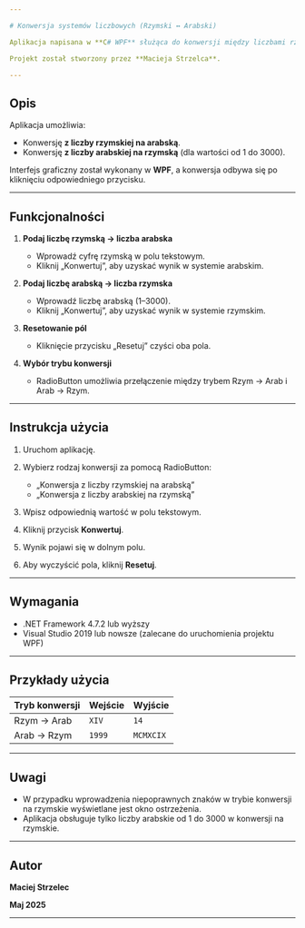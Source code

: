 ```yaml
---

# Konwersja systemów liczbowych (Rzymski ↔ Arabski)

Aplikacja napisana w **C# WPF** służąca do konwersji między liczbami rzymskimi a arabskimi.

Projekt został stworzony przez **Macieja Strzelca**.

---
```


## Opis

Aplikacja umożliwia:

* Konwersję **z liczby rzymskiej na arabską**.
* Konwersję **z liczby arabskiej na rzymską** (dla wartości od 1 do 3000).

Interfejs graficzny został wykonany w **WPF**, a konwersja odbywa się po kliknięciu odpowiedniego przycisku.

---

## Funkcjonalności

1. **Podaj liczbę rzymską → liczba arabska**

   * Wprowadź cyfrę rzymską w polu tekstowym.
   * Kliknij „Konwertuj”, aby uzyskać wynik w systemie arabskim.

2. **Podaj liczbę arabską → liczba rzymska**

   * Wprowadź liczbę arabską (1–3000).
   * Kliknij „Konwertuj”, aby uzyskać wynik w systemie rzymskim.

3. **Resetowanie pól**

   * Kliknięcie przycisku „Resetuj” czyści oba pola.

4. **Wybór trybu konwersji**

   * RadioButton umożliwia przełączenie między trybem Rzym → Arab i Arab → Rzym.

---

## Instrukcja użycia

1. Uruchom aplikację.
2. Wybierz rodzaj konwersji za pomocą RadioButton:

   * „Konwersja z liczby rzymskiej na arabską”
   * „Konwersja z liczby arabskiej na rzymską”
3. Wpisz odpowiednią wartość w polu tekstowym.
4. Kliknij przycisk **Konwertuj**.
5. Wynik pojawi się w dolnym polu.
6. Aby wyczyścić pola, kliknij **Resetuj**.

---

## Wymagania

* .NET Framework 4.7.2 lub wyższy
* Visual Studio 2019 lub nowsze (zalecane do uruchomienia projektu WPF)

---

## Przykłady użycia

| Tryb konwersji | Wejście | Wyjście   |
| -------------- | ------- | --------- |
| Rzym → Arab    | `XIV`   | `14`      |
| Arab → Rzym    | `1999`  | `MCMXCIX` |

---

## Uwagi

* W przypadku wprowadzenia niepoprawnych znaków w trybie konwersji na rzymskie wyświetlane jest okno ostrzeżenia.
* Aplikacja obsługuje tylko liczby arabskie od 1 do 3000 w konwersji na rzymskie.

---

## Autor

**Maciej Strzelec**

**Maj 2025**

---
